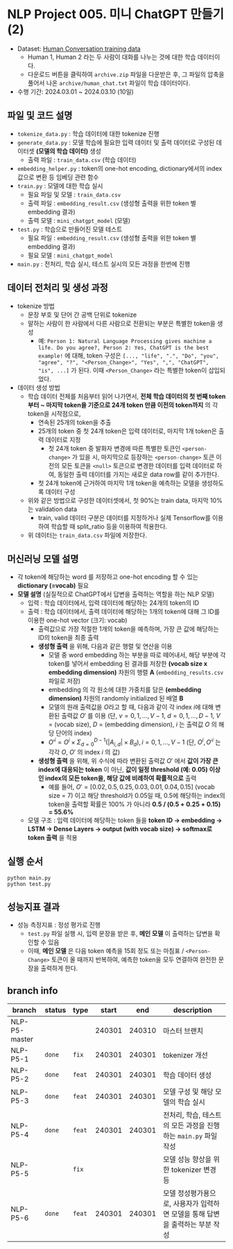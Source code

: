 # NLP Project 005. 미니 ChatGPT 만들기 (2)
* Dataset: [Human Conversation training data](https://www.kaggle.com/datasets/projjal1/human-conversation-training-data)
  * Human 1, Human 2 라는 두 사람이 대화를 나누는 것에 대한 학습 데이터이다.
  * 다운로드 버튼을 클릭하여 ```archive.zip``` 파일을 다운받은 후, 그 파일의 압축을 풀어서 나온 ```archive/human_chat.txt``` 파일이 학습 데이터이다.
* 수행 기간: 2024.03.01 ~ 2024.03.10 (10일)

## 파일 및 코드 설명
* ```tokenize_data.py``` : 학습 데이터에 대한 tokenize 진행
* ```generate_data.py``` : 모델 학습에 필요한 입력 데이터 및 출력 데이터로 구성된 데이터셋 **(모델의 학습 데이터)** 생성
  * 출력 파일 : ```train_data.csv``` (학습 데이터)
* ```embedding_helper.py``` : token의 one-hot encoding, dictionary에서의 index 값으로 변환 등 임베딩 관련 함수
* ```train.py``` : 모델에 대한 학습 실시
  * 필요 파일 및 모델 : ```train_data.csv```
  * 출력 파일 : ```embedding_result.csv``` (생성형 출력을 위한 token 별 embedding 결과)
  * 출력 모델 : ```mini_chatgpt_model``` (모델)
* ```test.py``` : 학습으로 만들어진 모델 테스트
  * 필요 파일 : ```embedding_result.csv``` (생성형 출력을 위한 token 별 embedding 결과)
  * 필요 모델 : ```mini_chatgpt_model```
* ```main.py``` : 전처리, 학습 실시, 테스트 실시의 모든 과정을 한번에 진행

## 데이터 전처리 및 생성 과정
* tokenize 방법
  * 문장 부호 및 단어 간 공백 단위로 tokenize
  * 말하는 사람이 한 사람에서 다른 사람으로 전환되는 부분은 특별한 token을 생성
    * 예: ```Person 1: Natural Language Processing gives machine a life. Do you agree?, Person 2: Yes, ChatGPT is the best example!``` 에 대해, token 구성은 ```[..., "life", ".", "Do", "you", "agree", "?", "<Person_Change>", "Yes", ",", "ChatGPT", "is", ...]``` 가 된다. 이때 ```<Person_Change>``` 라는 특별한 token이 삽입되었다.
* 데이터 생성 방법
  * 학습 데이터 전체를 처음부터 읽어 나가면서, **전체 학습 데이터의 첫 번째 token부터 ~ 마지막 token을 기준으로 24개 token 만큼 이전의 token까지** 의 각 token을 시작점으로,
    * 연속된 25개의 token을 추출
    * 25개의 token 중 첫 24개 token은 입력 데이터로, 마지막 1개 token은 출력 데이터로 지정
      * 첫 24개 token 중 발화자 변경에 따른 특별한 토큰인 ```<person-change>``` 가 있을 시, 마지막으로 등장하는 ```<person-change>``` 토큰 이전의 모든 토큰을 ```<null>``` 토큰으로 변경한 데이터를 입력 데이터로 하여, 동일한 출력 데이터를 가지는 새로운 data row를 같이 추가한다.
    * 첫 24개 token에 근거하여 마지막 1개 token을 예측하는 모델을 생성하도록 데이터 구성
  * 위와 같은 방법으로 구성한 데이터셋에서, 첫 90%는 train data, 마지막 10%는 validation data
    * train, valid 데이터 구분은 데이터를 지정하거나 실제 Tensorflow를 이용하여 학습할 때 split_ratio 등을 이용하여 적용한다.
  * 위 데이터는 ```train_data.csv``` 파일에 저장한다.

## 머신러닝 모델 설명
* 각 token에 해당하는 word 를 저장하고 one-hot encoding 할 수 있는 **dictionary (=vocab)** 필요
* **모델 설명** (실질적으로 ChatGPT에서 답변을 출력하는 역할을 하는 NLP 모델)
  * 입력 : 학습 데이터에서, 입력 데이터에 해당하는 24개의 token의 ID
  * 출력 : 학습 데이터에서, 출력 데이터에 해당하는 1개의 token에 대해 그 ID를 이용한 one-hot vector (크기: vocab) 
    * 출력값으로 가장 적절한 1개의 token을 예측하며, 가장 큰 값에 해당하는 ID의 token을 최종 출력
    * **생성형 출력** 을 위해, 다음과 같은 행렬 및 연산을 이용
      * 모델 중 word embedding 하는 부분을 따로 떼어내서, 해당 부분에 각 token를 넣어서 embedding 된 결과를 저장한 **(vocab size x embedding dimension)** 차원의 행렬 **A** (```embedding_results.csv``` 파일로 저장)
      * embedding 의 각 원소에 대한 가중치를 담은 **(embedding dimension)** 차원의 randomly initialized 된 배열 **B**
      * 모델의 원래 출력값을 $O$라고 할 때, 다음과 같이 각 index $i$에 대해 변환된 출력값 $O'$ 를 이용 (단, $v = 0,1,...,V-1$, $d = 0,1,...,D-1$, $V$ = (vocab size), $D$ = (embedding dimension), $i$ 는 출력값 $O$ 의 해당 단어의 index)
      * $\displaystyle O'^{i} = O^i \times \Sigma_{d=0}^{D-1} (|A_{i,d}| \times B_{d}), i=0,1,...,V-1$ (단, $O^i, O'^i$ 는 각각 $O$, $O'$ 의 index $i$ 의 값)
    * **생성형 출력** 을 위해, 위 수식에 따라 변환된 출력값 $O'$ 에서 **값이 가장 큰 index에 대응되는 token** 이 아닌, **값이 일정 threshold (예: 0.05) 이상인 index의 모든 token을, 해당 값에 비례하여 확률적으로** 출력
      * 예를 들어, $O' = [0.02, 0.5, 0.25, 0.03, 0.01, 0.04, 0.15]$ (vocab size = 7) 이고 해당 threshold가 0.05일 때, 0.5에 해당하는 index의 token을 출력할 확률은 100% 가 아니라 **0.5 / (0.5 + 0.25 + 0.15) = 55.6%**  
  * 모델 구조 : 입력 데이터에 해당하는 token 들을 **token ID -> embedding -> LSTM -> Dense Layers -> output (with vocab size) -> softmax로 token 출력** 을 적용

## 실행 순서
```
python main.py
python test.py
```

## 성능지표 결과
* 성능 측정지표 : 정성 평가로 진행
  * ```test.py``` 파일 실행 시, 입력 문장을 받은 후, **메인 모델** 이 출력하는 답변을 확인할 수 있음
  * 이때, **메인 모델** 은 다음 token 예측을 15회 정도 또는 마침표 / ```<Person-Change>``` 토큰이 올 때까지 반복하여, 예측한 token을 모두 연결하여 완전한 문장을 출력하게 한다.

## branch info
|branch|status|type|start|end|description|
|---|---|---|---|---|---|
|NLP-P5-master|||240301|240310|마스터 브랜치|
|NLP-P5-1|```done```|```fix```|240301|240301|tokenizer 개선|
|NLP-P5-2|```done```|```feat```|240301|240301|학습 데이터 생성|
|NLP-P5-3|```done```|```feat```|240301|240301|모델 구성 및 해당 모델의 학습 실시|
|NLP-P5-4|```done```|```feat```|240301|240301|전처리, 학습, 테스트의 모든 과정을 진행하는 ```main.py``` 파일 작성|
|NLP-P5-5||```fix```|||모델 성능 향상을 위한 tokenizer 변경 등|
|NLP-P5-6|```done```|```feat```|240301|240301|모델 정성평가용으로, 사용자가 입력하면 모델을 통해 답변을 출력하는 부분 작성|
